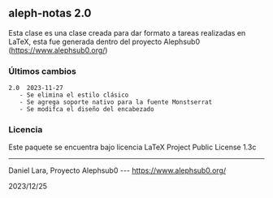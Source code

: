 ## aleph-notas 2.0

Esta clase es una clase creada para dar formato a tareas realizadas en LaTeX, esta fue generada dentro del proyecto Alephsub0 (https://www.alephsub0.org/)



### Últimos cambios

```
2.0  2023-11-27
   - Se elimina el estilo clásico
   - Se agrega soporte nativo para la fuente Monstserrat
   - Se modifca el diseño del encabezado
```

### Licencia

Este paquete se encuentra bajo licencia LaTeX Project Public License 1.3c

________
Daniel Lara,
Proyecto Alephsub0 --- https://www.alephsub0.org/

2023/12/25
```
